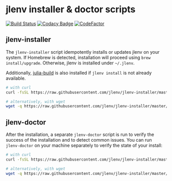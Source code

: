 # jlenv installer & doctor scripts

[![Build Status](https://travis-ci.com/jlenv/jlenv-installer.svg?branch=master)](https://travis-ci.com/jlenv/jlenv-installer) [![Codacy Badge](https://api.codacy.com/project/badge/Grade/dac67ef51fa34b25babb098b05145f72)](https://www.codacy.com/manual/taqtiqa-mark/jlenv-jlenv-installer?utm_source=github.com&amp;utm_medium=referral&amp;utm_content=jlenv/jlenv-installer&amp;utm_campaign=Badge_Grade) [![CodeFactor](https://www.codefactor.io/repository/github/jlenv/jlenv-installer/badge)](https://www.codefactor.io/repository/github/jlenv/jlenv-installer)

## jlenv-installer

The `jlenv-installer` script idempotently installs or updates jlenv on your
system. If Homebrew is detected, installation will proceed using `brew
install/upgrade`. Otherwise, jlenv is installed under `~/.jlenv`.

Additionally, [julia-build](https://github.com/jlenv/julia-build#readme) is also
installed if `jlenv install` is not already available.

```sh
# with curl
curl -fsSL https://raw.githubusercontent.com/jlenv/jlenv-installer/master/libexec/jlenv-installer | bash

# alternatively, with wget
wget -q https://raw.githubusercontent.com/jlenv/jlenv-installer/master/libexec/jlenv-installer -O- | bash
```

## jlenv-doctor

After the installation, a separate `jlenv-doctor` script is run to verify the
success of the installation and to detect common issues. You can run
`jlenv-doctor` on your machine separately to verify the state of your install:

```sh
# with curl
curl -fsSL https://raw.githubusercontent.com/jlenv/jlenv-installer/master/libexec/jlenv-doctor | bash

# alternatively, with wget
wget -q https://raw.githubusercontent.com/jlenv/jlenv-installer/master/libexec/jlenv-doctor -O- | bash
```
